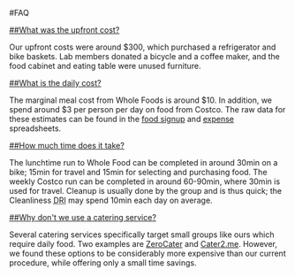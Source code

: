 #FAQ     

<a id="upfront" href="#upfront" class="nameTag">
##What was the upfront cost?
</a>
      
Our upfront costs were around $300, which purchased a refrigerator and bike baskets.
Lab members donated a bicycle and a coffee maker, and the food cabinet and eating table were unused furniture.

<a id="daily" href="#daily" class="nameTag">
##What is the daily cost?
</a>

The marginal meal cost from Whole Foods is around $10.
In addition, we spend around $3 per person per day on food from Costco.
The raw data for these estimates can be found in the [food signup](https://docs.google.com/spreadsheet/ccc?key=0Ahunb86VoFSEdHlaTlZLWmdLZHh3LThMa2xRcG1jcEE&usp=sharing) and [expense](https://docs.google.com/spreadsheet/ccc?key=0Ahunb86VoFSEdEhyaEs2YjZTVTJZeHpENnE0VDJ4bWc&usp=sharing) spreadsheets.

<a id="time" href="#time" class="nameTag">
##How much time does it take?
</a>

The lunchtime run to Whole Food can be completed in around 30min on a bike; 15min for travel and 15min for selecting and purchasing food.
The weekly Costco run can be completed in around 60-90min, where 30min is used for travel.
Cleanup is usually done by the group and is thus quick; the Cleanliness <abbr title="Directly Responsible Individual">DRI</abbr> may spend 10min each day on average.

<a id="catering" href="#catering" class="nameTag">
##Why don't we use a catering service?
</a>

Several catering services specifically target small groups like ours which require daily food.
Two examples are [ZeroCater](http://www.zerocater.com/) and [Cater2.me](http://cater2.me/).
However, we found these options to be considerably more expensive than our current procedure, while offering only a small time savings.
